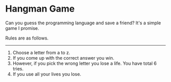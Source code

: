 # Hangman Game

Can you guess the programming language and save a friend?
It's a simple game I promise.

Rules are as follows.
________________________________________________________________________________________________________________
1. Choose a letter from a to z.
2. If you come up with the correct answer you win.
3. However, if you pick the wrong letter you lose a life. You have total 6 tries.
4. If you use all your lives you lose.

